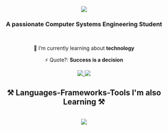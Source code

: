<h1 align="center">
    <img src="https://readme-typing-svg.herokuapp.com/?font=Righteous&size=35&center=true&vCenter=true&width=500&height=70&duration=4000&lines=Hi+There!+👋;+I'm+Arianna+Giannoccaro!;" />
</h1>

<h3 align="center">A passionate Computer Systems Engineering Student</h3>

<br/>

<div align="center">
 
 🌱 I’m currently learning about **technology**

⚡ Quote?: **Success is a decision**

 </div>

<div align="center"> 
  <a href="mailto:arigian2004@gmail.com">
    <img src="https://img.shields.io/badge/Gmail-333333?style=for-the-badge&logo=gmail&logoColor=red" />
  </a>
  <a href="https://www.linkedin.com/in/ariannagiannoccaro/" target="_blank">
    <img src="https://img.shields.io/badge/LinkedIn-0077B5?style=for-the-badge&logo=linkedin&logoColor=white" target="_blank" />
  </a>
</div>

<h2 align="center">⚒️ Languages-Frameworks-Tools I'm also Learning ⚒️</h2>
<br/>
<div align="center">
    <img src="https://skillicons.dev/icons?i=bootstrap,html,css,vscode,github,figma,git,mysql,java,python,postgres" />
</div>

